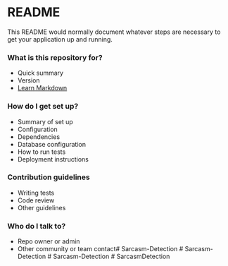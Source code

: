 # README #

This README would normally document whatever steps are necessary to get your application up and running.

### What is this repository for? ###

* Quick summary
* Version
* [Learn Markdown](https://bitbucket.org/tutorials/markdowndemo)

### How do I get set up? ###

* Summary of set up
* Configuration
* Dependencies
* Database configuration
* How to run tests
* Deployment instructions

### Contribution guidelines ###

* Writing tests
* Code review
* Other guidelines

### Who do I talk to? ###

* Repo owner or admin
* Other community or team contact#   S a r c a s m - D e t e c t i o n  
 #   S a r c a s m - D e t e c t i o n  
 #   S a r c a s m - D e t e c t i o n  
 #   S a r c a s m D e t e c t i o n  
 